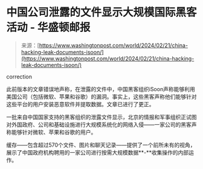 <!--yml

category: 未分类

date: 2024-05-27 15:01:48

-->

# 中国公司泄露的文件显示大规模国际黑客活动 - 华盛顿邮报

> 来源：[https://www.washingtonpost.com/world/2024/02/21/china-hacking-leak-documents-isoon/](https://www.washingtonpost.com/world/2024/02/21/china-hacking-leak-documents-isoon/)

correction

此前版本的文章错误地声称，在泄露的文件中，中国黑客组织iSoon声称能够利用美国公司（包括微软、苹果和谷歌）的漏洞。事实上，这些黑客声称他们能够针对这些平台的用户安装恶意软件并提取数据。文章已进行了更正。

一批来自中国国家支持的黑客组织的泄露文件显示，北京的情报和军事组织正试图对外国政府、公司和基础设施进行大规模系统化的网络入侵——一家公司的黑客声称能够针对微软、苹果和谷歌的用户。

缓存——包含超过570个文件、图片和聊天记录——提供了一个前所未有的视角，展示了中国政府机构聘用的一家公司进行按需大规模数据**-**收集操作的内部运作。
